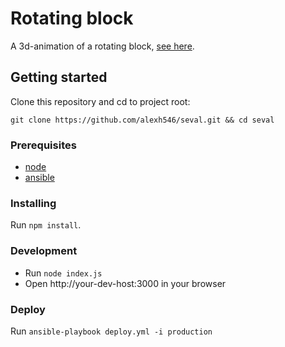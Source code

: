 # Rotating block

A 3d-animation of a rotating block, [see here](http://seval.io).

## Getting started

Clone this repository and cd to project root:

```
git clone https://github.com/alexh546/seval.git && cd seval
```

### Prerequisites

* [node](https://nodejs.org/en/download/)
* [ansible](https://docs.ansible.com/ansible/latest/installation_guide/intro_installation.html)

### Installing

Run ``npm install``.

### Development

* Run ``node index.js``
* Open http://your-dev-host:3000 in your browser

### Deploy

Run ``ansible-playbook deploy.yml -i production``
